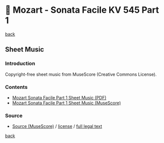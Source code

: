 🎼 Mozart - Sonata Facile KV 545 Part 1
========================================

[back](../README.md)

Sheet Music
-----------

### Introduction

Copyright-free sheet music from MuseScore (Creative Commons License).  

### Contents

- [Mozart Sonata Facile Part 1 Sheet Music (PDF)](mozart-sonata-facile-part-1-sheet-music.pdf)
- [Mozart Sonata Facile Part 1 Sheet Music (MuseScore)](mozart-sonata-facile-part-1-sheet-music.mscz)

### Source

- <a target="_blank" rel="noopener noreferrer" href="https://musescore.com/user/29926531/scores/5588465">Source (MuseScore)</a> / <a target="_blank" rel="noopener noreferrer" href="https://creativecommons.org/publicdomain/zero/1.0/">license</a> / <a target="_blank" rel="noopener noreferrer" href="https://creativecommons.org/publicdomain/zero/1.0/legalcode">full legal text</a>

[back](../README.md)
